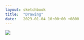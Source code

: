 ```yaml
---
layout: sketchbook
title:  "Drawing"
date:   2023-01-04 10:00:00 +0800
---
```


<img src="/Sketchbook/Images/{{ page.date | date: '%Y-%m-%d' }}/preview.jpg">
